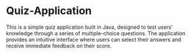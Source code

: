 # Quiz-Application
This is a simple quiz application built in Java, designed to test users' knowledge through a series of multiple-choice questions. The application provides an intuitive interface where users can select their answers and receive immediate feedback on their score.
